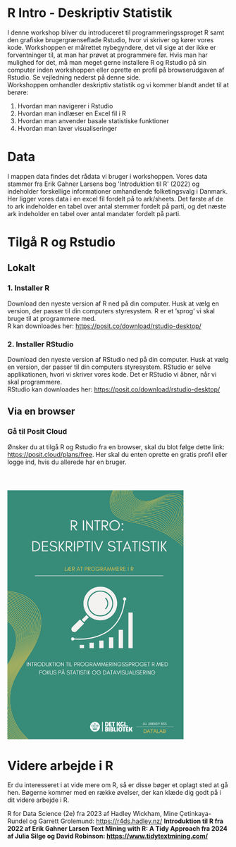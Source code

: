 # R Intro - Deskriptiv Statistik
I denne workshop bliver du introduceret til programmeringssproget R samt den grafiske brugergrænseflade Rstudio, hvor vi skriver og kører vores kode. Workshoppen er målrettet nybegyndere, det vil sige at der ikke er forventninger til, at man har prøvet at programmere før. Hvis man har mulighed for det, må man meget gerne installere R og Rstudio på sin computer inden workshoppen eller oprette en profil på browserudgaven af Rstudio. Se vejledning nederst på denne side. 
<br> Workshoppen omhandler deskriptiv statistik og vi kommer blandt andet til at berøre:
1. Hvordan man navigerer i Rstudio
2. Hvordan man indlæser en Excel fil i R
3. Hvordan man anvender basale statistiske funktioner
4. Hvordan man laver visualiseringer

# Data
I mappen data findes det rådata vi bruger i workshoppen. Vores data stammer fra Erik Gahner Larsens bog 'Introduktion til R' (2022) og indeholder forskellige informationer omhandlende folketingsvalg i Danmark. Her ligger vores data i en excel fil fordelt på to ark/sheets. Det første af de to ark indeholder en tabel over antal stemmer fordelt på parti, og det næste ark indeholder en tabel over antal mandater fordelt på parti.

# Tilgå R og Rstudio
## Lokalt
### 1. Installer R
Download den nyeste version af R ned på din computer. Husk at vælg en version, der passer til din computers styresystem. R er et ’sprog’ vi skal bruge til at programmere med.
<br> R kan downloades her: https://posit.co/download/rstudio-desktop/
### 2. Installer RStudio
Download den nyeste version af RStudio ned på din computer. Husk at vælg en version, der passer til din computers styresystem. RStudio er selve applikationen, hvori vi skriver vores kode. Det er RStudio vi åbner, når vi skal programmere.
<br> RStudio kan downloades her: https://posit.co/download/rstudio-desktop/

## Via en browser
### Gå til Posit Cloud
Ønsker du at tilgå R og Rstudio fra en browser, skal du blot følge dette link: https://posit.cloud/plans/free. Her skal du enten oprette en gratis profil eller logge ind, hvis du allerede har en bruger.

# 
<br><img src="./StatistikIntro.png" width="400"/>

# Videre arbejde i R
Er du interesseret i at vide mere om R, så er disse bøger et oplagt sted at gå hen. Bøgerne kommer med en række øvelser, der kan klæde dig godt på i dit videre arbejde i R. 

R for Data Science (2e) fra 2023 af Hadley Wickham, Mine Çetinkaya-Rundel og Garrett Grolemund: https://r4ds.hadley.nz/ <b>
Introduktion til R fra 2022 af Erik Gahner Larsen <b>
Text Mining with R: A Tidy Approach fra 2024 af Julia Silge og David Robinson: https://www.tidytextmining.com/ 

